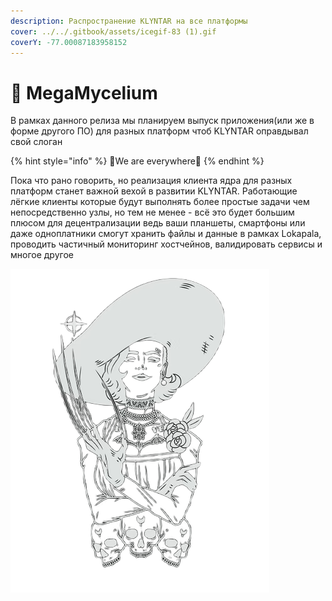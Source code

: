 ```yaml
---
description: Распространение KLYNTAR на все платформы
cover: ../../.gitbook/assets/icegif-83 (1).gif
coverY: -77.00087183958152
---
```


# 🍄 MegaMycelium

В рамках данного релиза мы планируем выпуск приложения(или же в форме другого ПО) для разных платформ чтоб KLYNTAR оправдывал свой слоган

{% hint style="info" %}
🌌We are everywhere🌌
{% endhint %}

Пока что рано говорить, но реализация клиента ядра для разных платформ станет важной вехой в развитии KLYNTAR. Работающие лёгкие клиенты которые будут выполнять более простые задачи чем непосредственно узлы, но тем не менее - всё это будет большим плюсом для децентрализации ведь ваши планшеты, смартфоны или даже одноплатники смогут хранить файлы и данные в рамках Lokapala, проводить частичный мониторинг хостчейнов, валидировать сервисы и многое другое

![](<../../.gitbook/assets/megaphotoAid-removed-background-photoaidcom-invert (1)photoAid-removed-background.png>)
